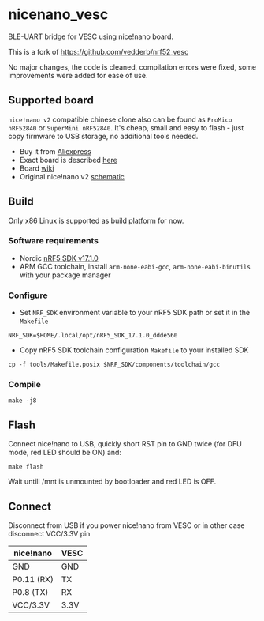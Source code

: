 # nicenano_vesc

BLE-UART bridge for VESC using nice!nano board.

This is a fork of https://github.com/vedderb/nrf52_vesc

No major changes, the code is cleaned, compilation errors were fixed, some improvements were added
for ease of use.

## Supported board

`nice!nano v2` compatible chinese clone also can be found as `ProMico nRF52840` or `SuperMini nRF52840`.
It's cheap, small and easy to flash - just copy firmware to USB storage, no additional tools needed.

* Buy it from [Aliexpress](https://www.aliexpress.com/w/wholesale-nice-nano-v2-nfr52840-board.html)
* Exact board is described [here](https://kriscables.com/supermini-nrf52840/)
* Board [wiki](https://github.com/joric/nrfmicro/wiki/Alternatives#supermini-nrf52840)
* Original nice!nano v2 [schematic](https://nicekeyboards.com/docs/nice-nano/pinout-schematic)

## Build

Only x86 Linux is supported as build platform for now.

### Software requirements

* Nordic [nRF5 SDK v17.1.0](https://www.nordicsemi.com/Products/Development-software/nRF5-SDK/Download)
* ARM GCC toolchain, install `arm-none-eabi-gcc`, `arm-none-eabi-binutils` with your package manager

### Configure

* Set `NRF_SDK` environment variable to your nRF5 SDK path or set it in the `Makefile`

```
NRF_SDK=$HOME/.local/opt/nRF5_SDK_17.1.0_ddde560
```

* Copy nRF5 SDK toolchain configuration `Makefile` to your installed SDK

```
cp -f tools/Makefile.posix $NRF_SDK/components/toolchain/gcc
```

### Compile

```
make -j8
```

## Flash

Connect nice!nano to USB, quickly short RST pin to GND twice (for DFU mode, red LED should be ON) and:

```
make flash
```

Wait untill /mnt is unmounted by bootloader and red LED is OFF.

## Connect

Disconnect from USB if you power nice!nano from VESC or in other case disconnect VCC/3.3V pin

| nice!nano  | VESC
|------------|-----------
| GND        | GND
| P0.11 (RX) | TX
| P0.8 (TX)  | RX
| VCC/3.3V   | 3.3V
